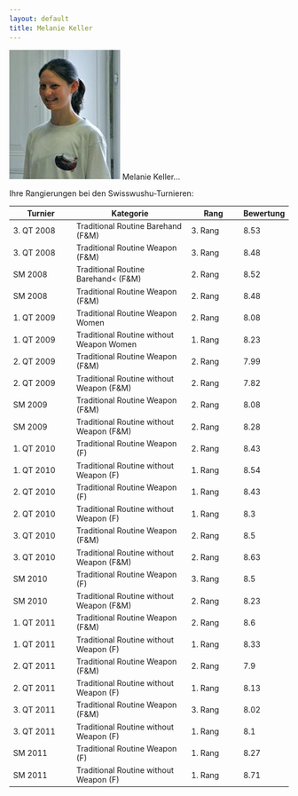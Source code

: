 ```yaml
---
layout: default
title: Melanie Keller
---
```


<img class="ifloat-left" src="/images/melanie-keller.jpg" alt="Melanie Keller" width="200px">
Melanie Keller...


Ihre Rangierungen bei den Swisswushu-Turnieren:
<table> 
	<thead> 
		<tr> 
			<th width="100">Turnier</th> 
			<th>Kategorie</th> 
			<th width="80">Rang</th> 
			<th width="50">Bewertung</th> 
		</tr> 
	</thead> 
	<tbody> 
		<tr> 
			<td>3. QT 2008</td> 
			<td>Traditional Routine Barehand (F&M)</td> 
			<td>3. Rang</td> 
			<td>8.53</td> 
		</tr> 
		<tr> 
			<td>3. QT 2008</td> 
			<td>Traditional Routine Weapon (F&M)</td> 
			<td>3. Rang</td> 
			<td>8.48</td> 
		</tr> 
		<tr> 
			<td>SM 2008</td> 
			<td>Traditional Routine Barehand< (F&M)</td> 
			<td>2. Rang</td> 
			<td>8.52</td> 
		</tr> 
		<tr> 
			<td>SM 2008</td> 
			<td>Traditional Routine Weapon (F&M)</td> 
			<td>2. Rang</td> 
			<td>8.48</td> 
		</tr> 
		<tr> 
			<td>1. QT 2009</td> 
			<td>Traditional Routine Weapon Women</td> 
			<td>2. Rang</td> 
			<td>8.08</td> 
		</tr> 
		<tr> 
			<td>1. QT 2009</td> 
			<td>Traditional Routine without Weapon Women</td> 
			<td>1. Rang</td> 
			<td>8.23</td> 
		</tr> 
		<tr> 
			<td>2. QT 2009</td> 
			<td>Traditional Routine Weapon (F&M)</td> 
			<td>2. Rang</td> 
			<td>7.99</td> 
		</tr> 
		<tr> 
			<td>2. QT 2009</td> 
			<td>Traditional Routine without Weapon (F&M)</td> 
			<td>2. Rang</td> 
			<td>7.82</td> 
		</tr> 
		<tr> 
			<td>SM 2009</td> 
			<td>Traditional Routine Weapon (F&M)</td> 
			<td>2. Rang</td> 
			<td>8.08</td> 
		</tr> 
		<tr> 
			<td>SM 2009</td> 
			<td>Traditional Routine without Weapon (F&M)</td> 
			<td>2. Rang</td> 
			<td>8.28</td> 
		</tr> 
		<tr> 
			<td>1. QT 2010</td> 
			<td>Traditional Routine Weapon (F)</td> 
			<td>2. Rang</td> 
			<td>8.43</td> 
		</tr>
		<tr> 
			<td>1. QT 2010</td> 
			<td>Traditional Routine without Weapon (F)</td> 
			<td>1. Rang</td> 
			<td>8.54</td> 
		</tr>  
		<tr> 
			<td>2. QT 2010</td> 
			<td>Traditional Routine Weapon (F)</td> 
			<td>1. Rang</td> 
			<td>8.43</td> 
		</tr>
		<tr> 
			<td>2. QT 2010</td> 
			<td>Traditional Routine without Weapon (F)</td> 
			<td>1. Rang</td> 
			<td>8.3</td> 
		</tr>
		<tr> 
			<td>3. QT 2010</td> 
			<td>Traditional Routine Weapon (F&M)</td> 
			<td>2. Rang</td> 
			<td>8.5</td> 
		</tr>
		<tr> 
			<td>3. QT 2010</td> 
			<td>Traditional Routine without Weapon (F&M)</td> 
			<td>2. Rang</td> 
			<td>8.63</td> 
		</tr>
		<tr> 
			<td>SM 2010</td> 
			<td>Traditional Routine Weapon (F)</td> 
			<td>3. Rang</td> 
			<td>8.5</td> 
		</tr> 
		<tr> 
			<td>SM 2010</td> 
			<td>Traditional Routine without Weapon (F&M)</td> 
			<td>2. Rang</td> 
			<td>8.23</td> 
		</tr> 
		<tr> 
			<td>1. QT 2011</td> 
			<td>Traditional Routine Weapon (F&M)</td> 
			<td>2. Rang</td> 
			<td>8.6</td> 
		</tr> 
		<tr> 
			<td>1. QT 2011</td> 
			<td>Traditional Routine without Weapon (F)</td> 
			<td>1. Rang</td> 
			<td>8.33</td> 
		</tr> 
		<tr> 
			<td>2. QT 2011</td> 
			<td>Traditional Routine Weapon (F&M)</td> 
			<td>2. Rang</td> 
			<td>7.9</td> 
		</tr>
		<tr> 
			<td>2. QT 2011</td> 
			<td>Traditional Routine without Weapon (F)</td> 
			<td>1. Rang</td> 
			<td>8.13</td> 
		</tr> 
		<tr> 
			<td>3. QT 2011</td> 
			<td>Traditional Routine Weapon (F&M)</td> 
			<td>3. Rang</td> 
			<td>8.02</td> 
		</tr> 
		<tr> 
			<td>3. QT 2011</td> 
			<td>Traditional Routine without Weapon (F)</td> 
			<td>1. Rang</td> 
			<td>8.1</td> 
		</tr> 
		<tr> 
			<td>SM 2011</td> 
			<td>Traditional Routine Weapon (F)</td> 
			<td>1. Rang</td> 
			<td>8.27</td> 
		</tr> 
		<tr> 
			<td>SM 2011</td> 
			<td>Traditional Routine without Weapon (F)</td> 
			<td>1. Rang</td> 
			<td>8.71</td> 
		</tr> 
	</tbody>
</table>